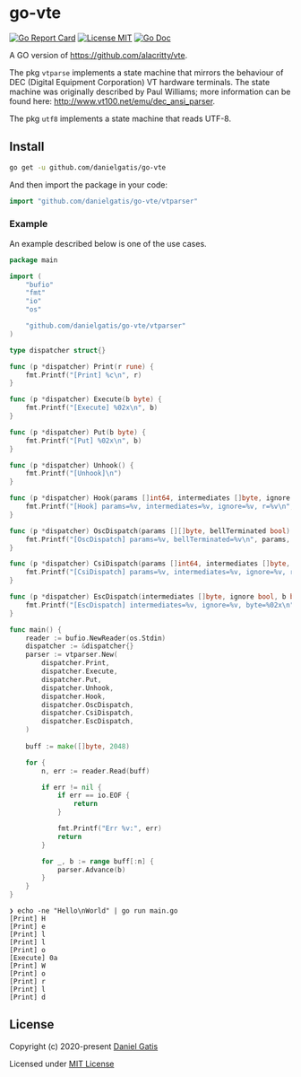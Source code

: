 # go-vte

[![Go Report Card](https://goreportcard.com/badge/github.com/danielgatis/go-vte?style=flat-square)](https://goreportcard.com/report/github.com/danielgatis/go-vte)
[![License MIT](https://img.shields.io/badge/license-MIT-blue.svg)](https://raw.githubusercontent.com/danielgatis/go-vte/master/LICENSE)
[![Go Doc](https://img.shields.io/badge/godoc-reference-blue.svg?style=flat-square)](https://godoc.org/github.com/danielgatis/go-vte)

A GO version of https://github.com/alacritty/vte.

The pkg `vtparse` implements a state machine that mirrors the behaviour of DEC (Digital Equipment Corporation) VT hardware terminals. The state machine was originally described by Paul Williams; more information can be found here: http://www.vt100.net/emu/dec_ansi_parser.

The pkg `utf8` implements a state machine that reads UTF-8.

## Install

```bash
go get -u github.com/danielgatis/go-vte
```

And then import the package in your code:

```go
import "github.com/danielgatis/go-vte/vtparser"
```

### Example

An example described below is one of the use cases.

```go
package main

import (
	"bufio"
	"fmt"
	"io"
	"os"

	"github.com/danielgatis/go-vte/vtparser"
)

type dispatcher struct{}

func (p *dispatcher) Print(r rune) {
	fmt.Printf("[Print] %c\n", r)
}

func (p *dispatcher) Execute(b byte) {
	fmt.Printf("[Execute] %02x\n", b)
}

func (p *dispatcher) Put(b byte) {
	fmt.Printf("[Put] %02x\n", b)
}

func (p *dispatcher) Unhook() {
	fmt.Printf("[Unhook]\n")
}

func (p *dispatcher) Hook(params []int64, intermediates []byte, ignore bool, r rune) {
	fmt.Printf("[Hook] params=%v, intermediates=%v, ignore=%v, r=%v\n", params, intermediates, ignore, r)
}

func (p *dispatcher) OscDispatch(params [][]byte, bellTerminated bool) {
	fmt.Printf("[OscDispatch] params=%v, bellTerminated=%v\n", params, bellTerminated)
}

func (p *dispatcher) CsiDispatch(params []int64, intermediates []byte, ignore bool, r rune) {
	fmt.Printf("[CsiDispatch] params=%v, intermediates=%v, ignore=%v, r=%v\n", params, intermediates, ignore, r)
}

func (p *dispatcher) EscDispatch(intermediates []byte, ignore bool, b byte) {
	fmt.Printf("[EscDispatch] intermediates=%v, ignore=%v, byte=%02x\n", intermediates, ignore, b)
}

func main() {
	reader := bufio.NewReader(os.Stdin)
	dispatcher := &dispatcher{}
	parser := vtparser.New(
		dispatcher.Print,
		dispatcher.Execute,
		dispatcher.Put,
		dispatcher.Unhook,
		dispatcher.Hook,
		dispatcher.OscDispatch,
		dispatcher.CsiDispatch,
		dispatcher.EscDispatch,
	)
	
	buff := make([]byte, 2048)

	for {
		n, err := reader.Read(buff)

		if err != nil {
			if err == io.EOF {
				return
			}

			fmt.Printf("Err %v:", err)
			return
		}

		for _, b := range buff[:n] {
			parser.Advance(b)
		}
	}
}

```


```
❯ echo -ne "Hello\nWorld" | go run main.go
[Print] H
[Print] e
[Print] l
[Print] l
[Print] o
[Execute] 0a
[Print] W
[Print] o
[Print] r
[Print] l
[Print] d
```


## License

Copyright (c) 2020-present [Daniel Gatis](https://github.com/danielgatis)

Licensed under [MIT License](./LICENSE)
